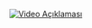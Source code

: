[![Video Açıklaması]([video_thumbnail_url](https://raw.githubusercontent.com/j4ckcaver/Spotify_Clone_React_Native/main/content/video.JPG))](https://raw.githubusercontent.com/j4ckcaver/Spotify_Clone_React_Native/main/content/video.mp4)
